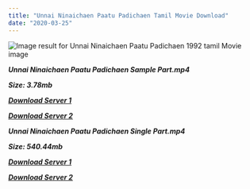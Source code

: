 ```yaml
---
title: "Unnai Ninaichaen Paatu Padichaen Tamil Movie Download"
date: "2020-03-25"
---
```


![Image result for Unnai Ninaichaen Paatu Padichaen 1992 tamil Movie image](https://media-images.mio.to/various_artists/U/Unnai{6f622526c29ee360cda5b2e87a916054ceacd5b4cb5e41dd1b031440e2d63f02}20Nenaichen{6f622526c29ee360cda5b2e87a916054ceacd5b4cb5e41dd1b031440e2d63f02}20Paattu{6f622526c29ee360cda5b2e87a916054ceacd5b4cb5e41dd1b031440e2d63f02}20Padichen{6f622526c29ee360cda5b2e87a916054ceacd5b4cb5e41dd1b031440e2d63f02}20{6f622526c29ee360cda5b2e87a916054ceacd5b4cb5e41dd1b031440e2d63f02}281992{6f622526c29ee360cda5b2e87a916054ceacd5b4cb5e41dd1b031440e2d63f02}29/Art-350.jpg)

**_Unnai Ninaichaen Paatu Padichaen Sample Part.mp4_**

**_Size: 3.78mb_**

**_[Download Server 1](http://b2.wetransfer.vip/files/{6f622526c29ee360cda5b2e87a916054ceacd5b4cb5e41dd1b031440e2d63f02}20Actor{6f622526c29ee360cda5b2e87a916054ceacd5b4cb5e41dd1b031440e2d63f02}20Hits{6f622526c29ee360cda5b2e87a916054ceacd5b4cb5e41dd1b031440e2d63f02}20Collection/Karthik{6f622526c29ee360cda5b2e87a916054ceacd5b4cb5e41dd1b031440e2d63f02}20Movies{6f622526c29ee360cda5b2e87a916054ceacd5b4cb5e41dd1b031440e2d63f02}20Collections/Unnai{6f622526c29ee360cda5b2e87a916054ceacd5b4cb5e41dd1b031440e2d63f02}20Ninaichaen{6f622526c29ee360cda5b2e87a916054ceacd5b4cb5e41dd1b031440e2d63f02}20Paatu{6f622526c29ee360cda5b2e87a916054ceacd5b4cb5e41dd1b031440e2d63f02}20Padichaen{6f622526c29ee360cda5b2e87a916054ceacd5b4cb5e41dd1b031440e2d63f02}20(1992)/Unnai{6f622526c29ee360cda5b2e87a916054ceacd5b4cb5e41dd1b031440e2d63f02}20Ninaichaen{6f622526c29ee360cda5b2e87a916054ceacd5b4cb5e41dd1b031440e2d63f02}20Paatu{6f622526c29ee360cda5b2e87a916054ceacd5b4cb5e41dd1b031440e2d63f02}20Padichaen{6f622526c29ee360cda5b2e87a916054ceacd5b4cb5e41dd1b031440e2d63f02}20{6f622526c29ee360cda5b2e87a916054ceacd5b4cb5e41dd1b031440e2d63f02}20Sample{6f622526c29ee360cda5b2e87a916054ceacd5b4cb5e41dd1b031440e2d63f02}20HD.mp4)_**

**_[Download Server 2](http://b2.wetransfer.vip/files/{6f622526c29ee360cda5b2e87a916054ceacd5b4cb5e41dd1b031440e2d63f02}20Actor{6f622526c29ee360cda5b2e87a916054ceacd5b4cb5e41dd1b031440e2d63f02}20Hits{6f622526c29ee360cda5b2e87a916054ceacd5b4cb5e41dd1b031440e2d63f02}20Collection/Karthik{6f622526c29ee360cda5b2e87a916054ceacd5b4cb5e41dd1b031440e2d63f02}20Movies{6f622526c29ee360cda5b2e87a916054ceacd5b4cb5e41dd1b031440e2d63f02}20Collections/Unnai{6f622526c29ee360cda5b2e87a916054ceacd5b4cb5e41dd1b031440e2d63f02}20Ninaichaen{6f622526c29ee360cda5b2e87a916054ceacd5b4cb5e41dd1b031440e2d63f02}20Paatu{6f622526c29ee360cda5b2e87a916054ceacd5b4cb5e41dd1b031440e2d63f02}20Padichaen{6f622526c29ee360cda5b2e87a916054ceacd5b4cb5e41dd1b031440e2d63f02}20(1992)/Unnai{6f622526c29ee360cda5b2e87a916054ceacd5b4cb5e41dd1b031440e2d63f02}20Ninaichaen{6f622526c29ee360cda5b2e87a916054ceacd5b4cb5e41dd1b031440e2d63f02}20Paatu{6f622526c29ee360cda5b2e87a916054ceacd5b4cb5e41dd1b031440e2d63f02}20Padichaen{6f622526c29ee360cda5b2e87a916054ceacd5b4cb5e41dd1b031440e2d63f02}20{6f622526c29ee360cda5b2e87a916054ceacd5b4cb5e41dd1b031440e2d63f02}20Sample{6f622526c29ee360cda5b2e87a916054ceacd5b4cb5e41dd1b031440e2d63f02}20HD.mp4)_**

**_Unnai Ninaichaen Paatu Padichaen Single Part.mp4_**

**_Size: 540.44mb_**

**_[Download Server 1](http://b2.wetransfer.vip/files/{6f622526c29ee360cda5b2e87a916054ceacd5b4cb5e41dd1b031440e2d63f02}20Actor{6f622526c29ee360cda5b2e87a916054ceacd5b4cb5e41dd1b031440e2d63f02}20Hits{6f622526c29ee360cda5b2e87a916054ceacd5b4cb5e41dd1b031440e2d63f02}20Collection/Karthik{6f622526c29ee360cda5b2e87a916054ceacd5b4cb5e41dd1b031440e2d63f02}20Movies{6f622526c29ee360cda5b2e87a916054ceacd5b4cb5e41dd1b031440e2d63f02}20Collections/Unnai{6f622526c29ee360cda5b2e87a916054ceacd5b4cb5e41dd1b031440e2d63f02}20Ninaichaen{6f622526c29ee360cda5b2e87a916054ceacd5b4cb5e41dd1b031440e2d63f02}20Paatu{6f622526c29ee360cda5b2e87a916054ceacd5b4cb5e41dd1b031440e2d63f02}20Padichaen{6f622526c29ee360cda5b2e87a916054ceacd5b4cb5e41dd1b031440e2d63f02}20(1992)/Unnai{6f622526c29ee360cda5b2e87a916054ceacd5b4cb5e41dd1b031440e2d63f02}20Ninaichaen{6f622526c29ee360cda5b2e87a916054ceacd5b4cb5e41dd1b031440e2d63f02}20Paatu{6f622526c29ee360cda5b2e87a916054ceacd5b4cb5e41dd1b031440e2d63f02}20Padichaen{6f622526c29ee360cda5b2e87a916054ceacd5b4cb5e41dd1b031440e2d63f02}20{6f622526c29ee360cda5b2e87a916054ceacd5b4cb5e41dd1b031440e2d63f02}20Single{6f622526c29ee360cda5b2e87a916054ceacd5b4cb5e41dd1b031440e2d63f02}20Part{6f622526c29ee360cda5b2e87a916054ceacd5b4cb5e41dd1b031440e2d63f02}20HD.mp4)_**

**_[Download Server 2](http://b2.wetransfer.vip/files/{6f622526c29ee360cda5b2e87a916054ceacd5b4cb5e41dd1b031440e2d63f02}20Actor{6f622526c29ee360cda5b2e87a916054ceacd5b4cb5e41dd1b031440e2d63f02}20Hits{6f622526c29ee360cda5b2e87a916054ceacd5b4cb5e41dd1b031440e2d63f02}20Collection/Karthik{6f622526c29ee360cda5b2e87a916054ceacd5b4cb5e41dd1b031440e2d63f02}20Movies{6f622526c29ee360cda5b2e87a916054ceacd5b4cb5e41dd1b031440e2d63f02}20Collections/Unnai{6f622526c29ee360cda5b2e87a916054ceacd5b4cb5e41dd1b031440e2d63f02}20Ninaichaen{6f622526c29ee360cda5b2e87a916054ceacd5b4cb5e41dd1b031440e2d63f02}20Paatu{6f622526c29ee360cda5b2e87a916054ceacd5b4cb5e41dd1b031440e2d63f02}20Padichaen{6f622526c29ee360cda5b2e87a916054ceacd5b4cb5e41dd1b031440e2d63f02}20(1992)/Unnai{6f622526c29ee360cda5b2e87a916054ceacd5b4cb5e41dd1b031440e2d63f02}20Ninaichaen{6f622526c29ee360cda5b2e87a916054ceacd5b4cb5e41dd1b031440e2d63f02}20Paatu{6f622526c29ee360cda5b2e87a916054ceacd5b4cb5e41dd1b031440e2d63f02}20Padichaen{6f622526c29ee360cda5b2e87a916054ceacd5b4cb5e41dd1b031440e2d63f02}20{6f622526c29ee360cda5b2e87a916054ceacd5b4cb5e41dd1b031440e2d63f02}20Single{6f622526c29ee360cda5b2e87a916054ceacd5b4cb5e41dd1b031440e2d63f02}20Part{6f622526c29ee360cda5b2e87a916054ceacd5b4cb5e41dd1b031440e2d63f02}20HD.mp4)_**
